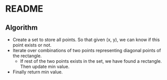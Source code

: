 # README

## Algorithm

- Create a set to store all points. So that given (x, y), we can know if this point exists or not.
- Iterate over combinations of two points representing diagonal points of the rectangle.
  - If rest of the two points exists in the set, we have found a rectangle. Then update min value.
- Finally return min value.
